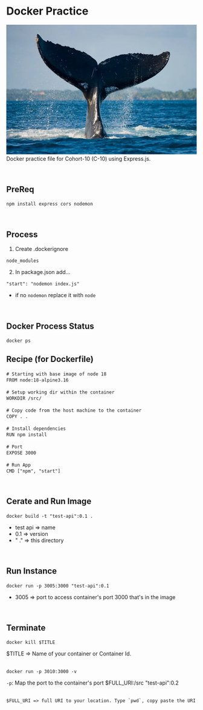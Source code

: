# Docker Practice
![Star Trek](./images/whale-fin.webp)
Docker practice file for Cohort-10 (C-10) using Express.js.

<br>

## PreReq
```
npm install express cors nodemon
```

<br>

## Process
1. Create .dockerignore
```
node_modules
```
2. In package.json add...
```
"start": "nodemon index.js"
```
* if no `nodemon` replace it with `node`

<br>

## Docker Process Status
```
docker ps
```

## Recipe (for Dockerfile)
```
# Starting with base image of node 18
FROM node:18-alpine3.16

# Setup working dir within the container
WORKDIR /src/

# Copy code from the host machine to the container
COPY . .

# Install dependencies
RUN npm install

# Port
EXPOSE 3000

# Run App
CMD ["npm", "start"]
```

<br>

## Cerate and Run Image
```
docker build -t "test-api":0.1 .
```
* test api => name
* 0.1 => version
* " ." => this directory

<br> 

## Run Instance
```
docker run -p 3005:3000 "test-api":0.1
```
* 3005 => port to access container's port 3000 that's in the image

<br>

## Terminate
```
docker kill $TITLE
```

$TITLE => Name of your container or Container Id.


##
```
docker run -p 3010:3000 -v 
```
`-p`: Map the port to the container's port $FULL_URI:/src "test-api":0.2
```

$FULL_URI => full URI to your location. Type `pwd`, copy paste the URI
